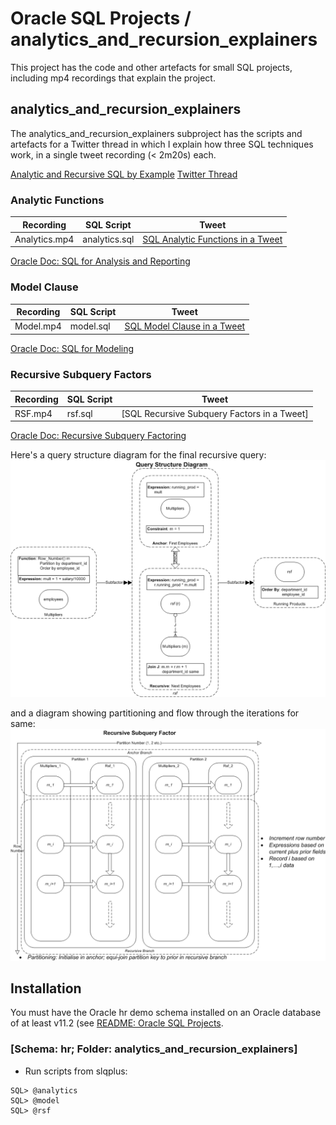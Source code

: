 # Oracle SQL Projects / analytics_and_recursion_explainers
This project has the code and other artefacts for small SQL projects, including mp4 recordings that explain the project.

## analytics_and_recursion_explainers

The analytics_and_recursion_explainers subproject has the scripts and artefacts for a Twitter thread in which I explain how three SQL techniques work, in a single tweet recording (< 2m20s) each.

[Analytic and Recursive SQL by Example](http://aprogrammerwrites.eu/?p=2702)
[Twitter Thread](https://twitter.com/BrenPatF/status/1228610471391113216)

### Analytic Functions

Recording     | SQL Script    | Tweet
--------------|---------------|----------------------------------
Analytics.mp4 | analytics.sql | [SQL Analytic Functions in a Tweet](https://twitter.com/BrenPatF/status/1228610471391113216)

[Oracle Doc: SQL for Analysis and Reporting](https://docs.oracle.com/en/database/oracle/oracle-database/19/dwhsg/sql-analysis-reporting-data-warehouses.html#GUID-20EFBF1E-F79D-4E4A-906C-6E496EECA684)

### Model Clause

Recording     | SQL Script    | Tweet
--------------|---------------|----------------------------
Model.mp4     | model.sql     | [SQL Model Clause in a Tweet](https://twitter.com/BrenPatF/status/1228611039505330176)

[Oracle Doc: SQL for Modeling](https://docs.oracle.com/en/database/oracle/oracle-database/19/dwhsg/sql-modeling-data-warehouses.html#GUID-538F78AA-9BF3-46F2-93D1-39A8739B3237)

### Recursive Subquery Factors

Recording     | SQL Script    | Tweet
--------------|---------------|------------------------------------------
RSF.mp4       | rsf.sql       | [SQL Recursive Subquery Factors in a Tweet]

[Oracle Doc: Recursive Subquery Factoring](https://docs.oracle.com/en/database/oracle/oracle-database/19/sqlrf/SELECT.html#GUID-CFA006CA-6FF1-4972-821E-6996142A51C6__I2077142)

Here's a query structure diagram for the final recursive query:
<img src="RSF-QSD.png">

and a diagram showing partitioning and flow through the iterations for same:
<img src="RSF-Recursion.png">

## Installation
You must have the Oracle hr demo schema installed on an Oracle database of at least v11.2 (see [README: Oracle SQL Projects](../README.md).

### [Schema: hr; Folder: analytics_and_recursion_explainers]

- Run scripts from slqplus:
```
SQL> @analytics
SQL> @model
SQL> @rsf
```
